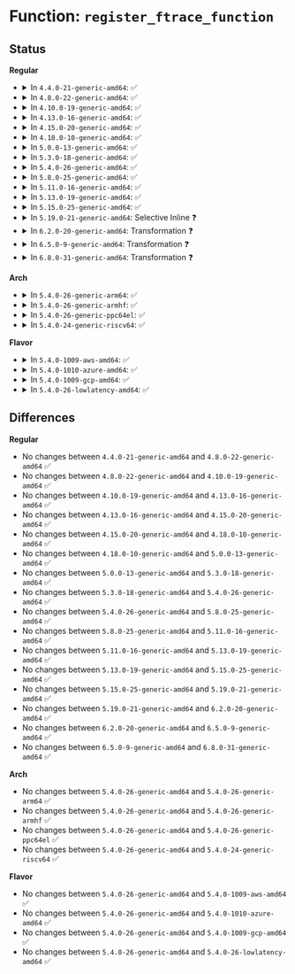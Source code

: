 # Function: <code>register_ftrace_function</code>

## Status
<b>Regular</b>
<ul>
<li>
<details>
<summary>In <code>4.4.0-21-generic-amd64</code>: ✅</summary>

```c
int register_ftrace_function(struct ftrace_ops * ops)
```

```json
{
  "name": "register_ftrace_function",
  "collision_type": "Unique Global",
  "inline_type": "No",
  "funcs": [
    {
      "addr": 18446744071580177600,
      "name": "register_ftrace_function",
      "external": true,
      "loc": "kernel/trace/ftrace.c:5555",
      "file": "kernel/trace/ftrace.c",
      "inline": "seen, unknown",
      "caller_inline": [],
      "caller_func": [
        "kernel/livepatch/core.c:klp_enable_object",
        "kernel/kprobes.c:arm_kprobe",
        "kernel/trace/trace_functions.c:function_trace_init",
        "kernel/trace/trace_stack.c:stack_trace_init",
        "kernel/trace/trace_stack.c:stack_trace_sysctl",
        "kernel/trace/trace_event_perf.c:perf_ftrace_event_register"
      ]
    }
  ],
  "symbols": [
    {
      "addr": 18446744071580177600,
      "name": "register_ftrace_function",
      "section": ".text",
      "bind": "STB_GLOBAL",
      "size": 94
    }
  ]
}
```
</details>
</li>
<li>
<details>
<summary>In <code>4.8.0-22-generic-amd64</code>: ✅</summary>

```c
int register_ftrace_function(struct ftrace_ops * ops)
```

```json
{
  "name": "register_ftrace_function",
  "collision_type": "Unique Global",
  "inline_type": "No",
  "funcs": [
    {
      "addr": 18446744071580212672,
      "name": "register_ftrace_function",
      "external": true,
      "loc": "kernel/trace/ftrace.c:5589",
      "file": "kernel/trace/ftrace.c",
      "inline": "seen, unknown",
      "caller_inline": [],
      "caller_func": [
        "kernel/livepatch/core.c:klp_enable_object",
        "kernel/kprobes.c:arm_kprobe",
        "kernel/trace/trace_functions.c:function_trace_init",
        "kernel/trace/trace_stack.c:stack_trace_init",
        "kernel/trace/trace_stack.c:stack_trace_sysctl",
        "kernel/trace/trace_event_perf.c:perf_ftrace_event_register"
      ]
    }
  ],
  "symbols": [
    {
      "addr": 18446744071580212672,
      "name": "register_ftrace_function",
      "section": ".text",
      "bind": "STB_GLOBAL",
      "size": 94
    }
  ]
}
```
</details>
</li>
<li>
<details>
<summary>In <code>4.10.0-19-generic-amd64</code>: ✅</summary>

```c
int register_ftrace_function(struct ftrace_ops * ops)
```

```json
{
  "name": "register_ftrace_function",
  "collision_type": "Unique Global",
  "inline_type": "No",
  "funcs": [
    {
      "addr": 18446744071580253440,
      "name": "register_ftrace_function",
      "external": true,
      "loc": "kernel/trace/ftrace.c:5638",
      "file": "kernel/trace/ftrace.c",
      "inline": "seen, unknown",
      "caller_inline": [],
      "caller_func": [
        "kernel/livepatch/core.c:klp_enable_object",
        "kernel/kprobes.c:arm_kprobe",
        "kernel/trace/trace_functions.c:function_trace_init",
        "kernel/trace/trace_stack.c:stack_trace_init",
        "kernel/trace/trace_stack.c:stack_trace_sysctl",
        "kernel/trace/trace_event_perf.c:perf_ftrace_event_register"
      ]
    }
  ],
  "symbols": [
    {
      "addr": 18446744071580253440,
      "name": "register_ftrace_function",
      "section": ".text",
      "bind": "STB_GLOBAL",
      "size": 94
    }
  ]
}
```
</details>
</li>
<li>
<details>
<summary>In <code>4.13.0-16-generic-amd64</code>: ✅</summary>

```c
int register_ftrace_function(struct ftrace_ops * ops)
```

```json
{
  "name": "register_ftrace_function",
  "collision_type": "Unique Global",
  "inline_type": "No",
  "funcs": [
    {
      "addr": 18446744071580265488,
      "name": "register_ftrace_function",
      "external": true,
      "loc": "kernel/trace/ftrace.c:6418",
      "file": "kernel/trace/ftrace.c",
      "inline": "seen, unknown",
      "caller_inline": [],
      "caller_func": [
        "kernel/livepatch/patch.c:klp_patch_object",
        "kernel/kprobes.c:arm_kprobe",
        "kernel/trace/trace_functions.c:function_trace_init",
        "kernel/trace/trace_stack.c:stack_trace_init",
        "kernel/trace/trace_stack.c:stack_trace_sysctl",
        "kernel/trace/trace_event_perf.c:perf_ftrace_event_register"
      ]
    }
  ],
  "symbols": [
    {
      "addr": 18446744071580265488,
      "name": "register_ftrace_function",
      "section": ".text",
      "bind": "STB_GLOBAL",
      "size": 94
    }
  ]
}
```
</details>
</li>
<li>
<details>
<summary>In <code>4.15.0-20-generic-amd64</code>: ✅</summary>

```c
int register_ftrace_function(struct ftrace_ops * ops)
```

```json
{
  "name": "register_ftrace_function",
  "collision_type": "Unique Global",
  "inline_type": "No",
  "funcs": [
    {
      "addr": 18446744071580318960,
      "name": "register_ftrace_function",
      "external": true,
      "loc": "kernel/trace/ftrace.c:6717",
      "file": "kernel/trace/ftrace.c",
      "inline": "seen, unknown",
      "caller_inline": [],
      "caller_func": [
        "kernel/livepatch/patch.c:klp_patch_object",
        "kernel/kprobes.c:arm_kprobe",
        "kernel/trace/trace_functions.c:function_trace_init",
        "kernel/trace/trace_stack.c:stack_trace_init",
        "kernel/trace/trace_stack.c:stack_trace_sysctl",
        "kernel/trace/trace_event_perf.c:perf_ftrace_event_register"
      ]
    }
  ],
  "symbols": [
    {
      "addr": 18446744071580318960,
      "name": "register_ftrace_function",
      "section": ".text",
      "bind": "STB_GLOBAL",
      "size": 91
    }
  ]
}
```
</details>
</li>
<li>
<details>
<summary>In <code>4.18.0-10-generic-amd64</code>: ✅</summary>

```c
int register_ftrace_function(struct ftrace_ops * ops)
```

```json
{
  "name": "register_ftrace_function",
  "collision_type": "Unique Global",
  "inline_type": "No",
  "funcs": [
    {
      "addr": 18446744071580379600,
      "name": "register_ftrace_function",
      "external": true,
      "loc": "kernel/trace/ftrace.c:6703",
      "file": "kernel/trace/ftrace.c",
      "inline": "seen, unknown",
      "caller_inline": [],
      "caller_func": [
        "kernel/livepatch/patch.c:klp_patch_object",
        "kernel/kprobes.c:arm_kprobe",
        "kernel/trace/trace_functions.c:function_trace_init",
        "kernel/trace/trace_stack.c:stack_trace_init",
        "kernel/trace/trace_stack.c:stack_trace_sysctl",
        "kernel/trace/trace_event_perf.c:perf_ftrace_event_register"
      ]
    }
  ],
  "symbols": [
    {
      "addr": 18446744071580379600,
      "name": "register_ftrace_function",
      "section": ".text",
      "bind": "STB_GLOBAL",
      "size": 93
    }
  ]
}
```
</details>
</li>
<li>
<details>
<summary>In <code>5.0.0-13-generic-amd64</code>: ✅</summary>

```c
int register_ftrace_function(struct ftrace_ops * ops)
```

```json
{
  "name": "register_ftrace_function",
  "collision_type": "Unique Global",
  "inline_type": "No",
  "funcs": [
    {
      "addr": 18446744071580436000,
      "name": "register_ftrace_function",
      "external": true,
      "loc": "kernel/trace/ftrace.c:6642",
      "file": "kernel/trace/ftrace.c",
      "inline": "seen, unknown",
      "caller_inline": [],
      "caller_func": [
        "kernel/livepatch/patch.c:klp_patch_object",
        "kernel/kprobes.c:arm_kprobe",
        "kernel/trace/trace_functions.c:function_trace_init",
        "kernel/trace/trace_stack.c:stack_trace_init",
        "kernel/trace/trace_stack.c:stack_trace_sysctl",
        "kernel/trace/trace_event_perf.c:perf_ftrace_event_register"
      ]
    }
  ],
  "symbols": [
    {
      "addr": 18446744071580436000,
      "name": "register_ftrace_function",
      "section": ".text",
      "bind": "STB_GLOBAL",
      "size": 93
    }
  ]
}
```
</details>
</li>
<li>
<details>
<summary>In <code>5.3.0-18-generic-amd64</code>: ✅</summary>

```c
int register_ftrace_function(struct ftrace_ops * ops)
```

```json
{
  "name": "register_ftrace_function",
  "collision_type": "Unique Global",
  "inline_type": "No",
  "funcs": [
    {
      "addr": 18446744071580488672,
      "name": "register_ftrace_function",
      "external": true,
      "loc": "kernel/trace/ftrace.c:6696",
      "file": "kernel/trace/ftrace.c",
      "inline": "seen, unknown",
      "caller_inline": [],
      "caller_func": [
        "kernel/livepatch/patch.c:klp_patch_object",
        "kernel/kprobes.c:arm_kprobe",
        "kernel/trace/trace_functions.c:function_trace_init",
        "kernel/trace/trace_stack.c:stack_trace_init",
        "kernel/trace/trace_stack.c:stack_trace_sysctl",
        "kernel/trace/trace_event_perf.c:perf_ftrace_event_register"
      ]
    }
  ],
  "symbols": [
    {
      "addr": 18446744071580488672,
      "name": "register_ftrace_function",
      "section": ".text",
      "bind": "STB_GLOBAL",
      "size": 100
    }
  ]
}
```
</details>
</li>
<li>
<details>
<summary>In <code>5.4.0-26-generic-amd64</code>: ✅</summary>

```c
int register_ftrace_function(struct ftrace_ops * ops)
```

```json
{
  "name": "register_ftrace_function",
  "collision_type": "Unique Global",
  "inline_type": "No",
  "funcs": [
    {
      "addr": 18446744071580537856,
      "name": "register_ftrace_function",
      "external": true,
      "loc": "kernel/trace/ftrace.c:6731",
      "file": "kernel/trace/ftrace.c",
      "inline": "seen, unknown",
      "caller_inline": [],
      "caller_func": [
        "kernel/livepatch/patch.c:klp_patch_object",
        "kernel/trace/trace_functions.c:function_trace_init",
        "kernel/trace/trace_stack.c:stack_trace_init",
        "kernel/trace/trace_stack.c:stack_trace_sysctl",
        "kernel/trace/trace_event_perf.c:perf_ftrace_event_register"
      ]
    }
  ],
  "symbols": [
    {
      "addr": 18446744071580537856,
      "name": "register_ftrace_function",
      "section": ".text",
      "bind": "STB_GLOBAL",
      "size": 100
    }
  ]
}
```
</details>
</li>
<li>
<details>
<summary>In <code>5.8.0-25-generic-amd64</code>: ✅</summary>

```c
int register_ftrace_function(struct ftrace_ops * ops)
```

```json
{
  "name": "register_ftrace_function",
  "collision_type": "Unique Global",
  "inline_type": "No",
  "funcs": [
    {
      "addr": 18446744071580627664,
      "name": "register_ftrace_function",
      "external": true,
      "loc": "kernel/trace/ftrace.c:7371",
      "file": "kernel/trace/ftrace.c",
      "inline": "seen, unknown",
      "caller_inline": [],
      "caller_func": [
        "kernel/livepatch/patch.c:klp_patch_func",
        "kernel/kprobes.c:__arm_kprobe_ftrace",
        "kernel/trace/ftrace.c:ftrace_modify_direct_caller",
        "kernel/trace/ftrace.c:register_ftrace_direct",
        "kernel/trace/trace_functions.c:function_trace_init",
        "kernel/trace/trace_sched_wakeup.c:start_func_tracer",
        "kernel/trace/trace_sched_wakeup.c:wakeup_flag_changed",
        "kernel/trace/trace_stack.c:stack_trace_init",
        "kernel/trace/trace_stack.c:stack_trace_sysctl",
        "kernel/trace/trace_event_perf.c:perf_ftrace_event_register"
      ]
    }
  ],
  "symbols": [
    {
      "addr": 18446744071580627664,
      "name": "register_ftrace_function",
      "section": ".text",
      "bind": "STB_GLOBAL",
      "size": 139
    }
  ]
}
```
</details>
</li>
<li>
<details>
<summary>In <code>5.11.0-16-generic-amd64</code>: ✅</summary>

```c
int register_ftrace_function(struct ftrace_ops * ops)
```

```json
{
  "name": "register_ftrace_function",
  "collision_type": "Unique Global",
  "inline_type": "No",
  "funcs": [
    {
      "addr": 18446744071580618464,
      "name": "register_ftrace_function",
      "external": true,
      "loc": "kernel/trace/ftrace.c:7541",
      "file": "kernel/trace/ftrace.c",
      "inline": "seen, unknown",
      "caller_inline": [],
      "caller_func": [
        "kernel/livepatch/patch.c:klp_patch_func",
        "kernel/kprobes.c:__arm_kprobe_ftrace",
        "kernel/trace/ftrace.c:ftrace_modify_direct_caller",
        "kernel/trace/ftrace.c:register_ftrace_direct",
        "kernel/trace/trace_functions.c:function_trace_init",
        "kernel/trace/trace_sched_wakeup.c:start_func_tracer",
        "kernel/trace/trace_sched_wakeup.c:wakeup_flag_changed",
        "kernel/trace/trace_stack.c:stack_trace_init",
        "kernel/trace/trace_stack.c:stack_trace_sysctl",
        "kernel/trace/trace_event_perf.c:perf_ftrace_event_register"
      ]
    }
  ],
  "symbols": [
    {
      "addr": 18446744071580618464,
      "name": "register_ftrace_function",
      "section": ".text",
      "bind": "STB_GLOBAL",
      "size": 139
    }
  ]
}
```
</details>
</li>
<li>
<details>
<summary>In <code>5.13.0-19-generic-amd64</code>: ✅</summary>

```c
int register_ftrace_function(struct ftrace_ops * ops)
```

```json
{
  "name": "register_ftrace_function",
  "collision_type": "Unique Global",
  "inline_type": "No",
  "funcs": [
    {
      "addr": 18446744071580621376,
      "name": "register_ftrace_function",
      "external": true,
      "loc": "kernel/trace/ftrace.c:7546",
      "file": "kernel/trace/ftrace.c",
      "inline": "seen, unknown",
      "caller_inline": [],
      "caller_func": [
        "kernel/livepatch/patch.c:klp_patch_func",
        "kernel/kprobes.c:arm_kprobe",
        "kernel/trace/ftrace.c:ftrace_modify_direct_caller",
        "kernel/trace/ftrace.c:register_ftrace_direct",
        "kernel/trace/trace_functions.c:func_set_flag",
        "kernel/trace/trace_functions.c:function_trace_init",
        "kernel/trace/trace_sched_wakeup.c:start_func_tracer",
        "kernel/trace/trace_sched_wakeup.c:wakeup_flag_changed",
        "kernel/trace/trace_stack.c:stack_trace_init",
        "kernel/trace/trace_stack.c:stack_trace_sysctl",
        "kernel/trace/trace_event_perf.c:perf_ftrace_event_register"
      ]
    }
  ],
  "symbols": [
    {
      "addr": 18446744071580621376,
      "name": "register_ftrace_function",
      "section": ".text",
      "bind": "STB_GLOBAL",
      "size": 102
    }
  ]
}
```
</details>
</li>
<li>
<details>
<summary>In <code>5.15.0-25-generic-amd64</code>: ✅</summary>

```c
int register_ftrace_function(struct ftrace_ops * ops)
```

```json
{
  "name": "register_ftrace_function",
  "collision_type": "Unique Global",
  "inline_type": "No",
  "funcs": [
    {
      "addr": 18446744071580793120,
      "name": "register_ftrace_function",
      "external": true,
      "loc": "kernel/trace/ftrace.c:7549",
      "file": "kernel/trace/ftrace.c",
      "inline": "seen, unknown",
      "caller_inline": [],
      "caller_func": [
        "kernel/livepatch/patch.c:klp_patch_func",
        "kernel/kprobes.c:arm_kprobe",
        "kernel/trace/ftrace.c:ftrace_modify_direct_caller",
        "kernel/trace/ftrace.c:register_ftrace_direct",
        "kernel/trace/trace_functions.c:func_set_flag",
        "kernel/trace/trace_functions.c:function_trace_init",
        "kernel/trace/trace_sched_wakeup.c:start_func_tracer",
        "kernel/trace/trace_sched_wakeup.c:wakeup_flag_changed",
        "kernel/trace/trace_stack.c:stack_trace_init",
        "kernel/trace/trace_stack.c:stack_trace_sysctl",
        "kernel/trace/trace_event_perf.c:perf_ftrace_event_register"
      ]
    }
  ],
  "symbols": [
    {
      "addr": 18446744071580793120,
      "name": "register_ftrace_function",
      "section": ".text",
      "bind": "STB_GLOBAL",
      "size": 102
    }
  ]
}
```
</details>
</li>
<li>
<details>
<summary>In <code>5.19.0-21-generic-amd64</code>: Selective Inline ❓</summary>

```c
int register_ftrace_function(struct ftrace_ops * ops)
```

```json
{
  "name": "register_ftrace_function",
  "collision_type": "Unique Global",
  "inline_type": "Selective",
  "funcs": [
    {
      "addr": 18446744071581018549,
      "name": "register_ftrace_function",
      "external": true,
      "loc": "kernel/trace/ftrace.c:7989",
      "file": "kernel/trace/ftrace.c",
      "inline": "not declared, inlined",
      "caller_inline": [
        "kernel/trace/ftrace.c:register_ftrace_direct_multi"
      ],
      "caller_func": [
        "kernel/livepatch/patch.c:klp_patch_func",
        "kernel/kprobes.c:arm_kprobe",
        "kernel/trace/ftrace.c:modify_ftrace_direct_multi",
        "kernel/trace/ftrace.c:ftrace_modify_direct_caller",
        "kernel/trace/ftrace.c:register_ftrace_direct",
        "kernel/trace/trace_functions.c:func_set_flag",
        "kernel/trace/trace_functions.c:function_trace_init",
        "kernel/trace/trace_sched_wakeup.c:start_func_tracer",
        "kernel/trace/trace_sched_wakeup.c:wakeup_flag_changed",
        "kernel/trace/trace_stack.c:stack_trace_init",
        "kernel/trace/trace_stack.c:stack_trace_sysctl",
        "kernel/trace/trace_event_perf.c:perf_ftrace_event_register",
        "kernel/trace/fprobe.c:register_fprobe_ips",
        "kernel/trace/fprobe.c:register_fprobe"
      ]
    }
  ],
  "symbols": [
    {
      "addr": 18446744071581014480,
      "name": "register_ftrace_function",
      "section": ".text",
      "bind": "STB_GLOBAL",
      "size": 106
    }
  ]
}
```
</details>
</li>
<li>
<details>
<summary>In <code>6.2.0-20-generic-amd64</code>: Transformation ❓</summary>

```c
int register_ftrace_function(struct ftrace_ops * ops)
```

```json
{
  "name": "register_ftrace_function",
  "collision_type": "Unique Global",
  "inline_type": "No",
  "funcs": [
    {
      "addr": 0,
      "name": "register_ftrace_function",
      "external": true,
      "loc": "kernel/trace/ftrace.c:8240",
      "file": "kernel/trace/ftrace.c",
      "inline": "seen, unknown",
      "caller_inline": [],
      "caller_func": [
        "kernel/livepatch/patch.c:klp_patch_func",
        "kernel/kprobes.c:arm_kprobe",
        "kernel/trace/trace_functions.c:func_set_flag",
        "kernel/trace/trace_functions.c:function_trace_init",
        "kernel/trace/trace_sched_wakeup.c:start_func_tracer",
        "kernel/trace/trace_sched_wakeup.c:wakeup_flag_changed",
        "kernel/trace/trace_stack.c:stack_trace_init",
        "kernel/trace/trace_stack.c:stack_trace_sysctl",
        "kernel/trace/trace_event_perf.c:perf_ftrace_event_register",
        "kernel/trace/fprobe.c:register_fprobe_ips",
        "kernel/trace/fprobe.c:register_fprobe"
      ]
    }
  ],
  "symbols": [
    {
      "addr": 18446744071596003206,
      "name": "register_ftrace_function.cold",
      "section": ".text",
      "bind": "STB_LOCAL",
      "size": 33
    },
    {
      "addr": 18446744071581315104,
      "name": "register_ftrace_function",
      "section": ".text",
      "bind": "STB_GLOBAL",
      "size": 317
    }
  ]
}
```
</details>
</li>
<li>
<details>
<summary>In <code>6.5.0-9-generic-amd64</code>: Transformation ❓</summary>

```c
int register_ftrace_function(struct ftrace_ops * ops)
```

```json
{
  "name": "register_ftrace_function",
  "collision_type": "Unique Global",
  "inline_type": "No",
  "funcs": [
    {
      "addr": 0,
      "name": "register_ftrace_function",
      "external": true,
      "loc": "kernel/trace/ftrace.c:8055",
      "file": "kernel/trace/ftrace.c",
      "inline": "seen, unknown",
      "caller_inline": [],
      "caller_func": [
        "kernel/livepatch/patch.c:klp_patch_func",
        "kernel/kprobes.c:arm_kprobe",
        "kernel/trace/trace_functions.c:func_set_flag",
        "kernel/trace/trace_functions.c:function_trace_init",
        "kernel/trace/trace_sched_wakeup.c:start_func_tracer",
        "kernel/trace/trace_sched_wakeup.c:wakeup_flag_changed",
        "kernel/trace/trace_stack.c:stack_trace_init",
        "kernel/trace/trace_stack.c:stack_trace_sysctl",
        "kernel/trace/trace_event_perf.c:perf_ftrace_event_register",
        "kernel/trace/fprobe.c:register_fprobe_ips",
        "kernel/trace/fprobe.c:register_fprobe"
      ]
    }
  ],
  "symbols": [
    {
      "addr": 18446744071596521754,
      "name": "register_ftrace_function.cold",
      "section": ".text",
      "bind": "STB_LOCAL",
      "size": 33
    },
    {
      "addr": 18446744071581410496,
      "name": "register_ftrace_function",
      "section": ".text",
      "bind": "STB_GLOBAL",
      "size": 317
    }
  ]
}
```
</details>
</li>
<li>
<details>
<summary>In <code>6.8.0-31-generic-amd64</code>: Transformation ❓</summary>

```c
int register_ftrace_function(struct ftrace_ops * ops)
```

```json
{
  "name": "register_ftrace_function",
  "collision_type": "Unique Global",
  "inline_type": "No",
  "funcs": [
    {
      "addr": 0,
      "name": "register_ftrace_function",
      "external": true,
      "loc": "kernel/trace/ftrace.c:8055",
      "file": "kernel/trace/ftrace.c",
      "inline": "seen, unknown",
      "caller_inline": [],
      "caller_func": [
        "kernel/livepatch/patch.c:klp_patch_func",
        "kernel/kprobes.c:arm_kprobe",
        "kernel/trace/trace_functions.c:func_set_flag",
        "kernel/trace/trace_functions.c:function_trace_init",
        "kernel/trace/trace_sched_wakeup.c:start_func_tracer",
        "kernel/trace/trace_sched_wakeup.c:wakeup_flag_changed",
        "kernel/trace/trace_stack.c:stack_trace_init",
        "kernel/trace/trace_stack.c:stack_trace_sysctl",
        "kernel/trace/trace_event_perf.c:perf_ftrace_event_register",
        "kernel/trace/fprobe.c:register_fprobe_ips",
        "kernel/trace/fprobe.c:register_fprobe"
      ]
    }
  ],
  "symbols": [
    {
      "addr": 18446744071597422202,
      "name": "register_ftrace_function.cold",
      "section": ".text",
      "bind": "STB_LOCAL",
      "size": 33
    },
    {
      "addr": 18446744071581518256,
      "name": "register_ftrace_function",
      "section": ".text",
      "bind": "STB_GLOBAL",
      "size": 317
    }
  ]
}
```
</details>
</li>
</ul>
<b>Arch</b>
<ul>
<li>
<details>
<summary>In <code>5.4.0-26-generic-arm64</code>: ✅</summary>

```c
int register_ftrace_function(struct ftrace_ops * ops)
```

```json
{
  "name": "register_ftrace_function",
  "collision_type": "Unique Global",
  "inline_type": "No",
  "funcs": [
    {
      "addr": 18446603336491819816,
      "name": "register_ftrace_function",
      "external": true,
      "loc": "kernel/trace/ftrace.c:6731",
      "file": "kernel/trace/ftrace.c",
      "inline": "seen, unknown",
      "caller_inline": [],
      "caller_func": [
        "kernel/trace/trace_functions.c:function_trace_init",
        "kernel/trace/trace_stack.c:stack_trace_init",
        "kernel/trace/trace_stack.c:stack_trace_sysctl",
        "kernel/trace/trace_event_perf.c:perf_ftrace_event_register"
      ]
    }
  ],
  "symbols": [
    {
      "addr": 18446603336491819816,
      "name": "register_ftrace_function",
      "section": ".text",
      "bind": "STB_GLOBAL",
      "size": 132
    }
  ]
}
```
</details>
</li>
<li>
<details>
<summary>In <code>5.4.0-26-generic-armhf</code>: ✅</summary>

```c
int register_ftrace_function(struct ftrace_ops * ops)
```

```json
{
  "name": "register_ftrace_function",
  "collision_type": "Unique Global",
  "inline_type": "No",
  "funcs": [
    {
      "addr": 3225768104,
      "name": "register_ftrace_function",
      "external": true,
      "loc": "kernel/trace/ftrace.c:6731",
      "file": "kernel/trace/ftrace.c",
      "inline": "seen, unknown",
      "caller_inline": [],
      "caller_func": [
        "kernel/trace/trace_functions.c:function_trace_init",
        "kernel/trace/trace_stack.c:stack_trace_init",
        "kernel/trace/trace_stack.c:stack_trace_sysctl",
        "kernel/trace/trace_event_perf.c:perf_ftrace_event_register"
      ]
    }
  ],
  "symbols": [
    {
      "addr": 3225768104,
      "name": "register_ftrace_function",
      "section": ".text",
      "bind": "STB_GLOBAL",
      "size": 120
    }
  ]
}
```
</details>
</li>
<li>
<details>
<summary>In <code>5.4.0-26-generic-ppc64el</code>: ✅</summary>

```c
int register_ftrace_function(struct ftrace_ops * ops)
```

```json
{
  "name": "register_ftrace_function",
  "collision_type": "Unique Global",
  "inline_type": "No",
  "funcs": [
    {
      "addr": 13835058055284883712,
      "name": "register_ftrace_function",
      "external": true,
      "loc": "kernel/trace/ftrace.c:6731",
      "file": "kernel/trace/ftrace.c",
      "inline": "seen, unknown",
      "caller_inline": [],
      "caller_func": [
        "kernel/livepatch/patch.c:klp_patch_object",
        "kernel/trace/trace_functions.c:function_trace_init",
        "kernel/trace/trace_stack.c:stack_trace_init",
        "kernel/trace/trace_stack.c:stack_trace_sysctl",
        "kernel/trace/trace_event_perf.c:perf_ftrace_event_register"
      ]
    }
  ],
  "symbols": [
    {
      "addr": 13835058055284883712,
      "name": "register_ftrace_function",
      "section": ".text",
      "bind": "STB_GLOBAL",
      "size": 180
    }
  ]
}
```
</details>
</li>
<li>
<details>
<summary>In <code>5.4.0-24-generic-riscv64</code>: ✅</summary>

```c
int register_ftrace_function(struct ftrace_ops * ops)
```

```json
{
  "name": "register_ftrace_function",
  "collision_type": "Unique Global",
  "inline_type": "No",
  "funcs": [
    {
      "addr": 18446743936272129716,
      "name": "register_ftrace_function",
      "external": true,
      "loc": "kernel/trace/ftrace.c:6731",
      "file": "kernel/trace/ftrace.c",
      "inline": "seen, unknown",
      "caller_inline": [],
      "caller_func": [
        "kernel/trace/trace_functions.c:function_trace_init",
        "kernel/trace/trace_stack.c:stack_trace_init",
        "kernel/trace/trace_stack.c:stack_trace_sysctl",
        "kernel/trace/trace_event_perf.c:perf_ftrace_event_register"
      ]
    }
  ],
  "symbols": [
    {
      "addr": 18446743936272129716,
      "name": "register_ftrace_function",
      "section": ".text",
      "bind": "STB_GLOBAL",
      "size": 122
    }
  ]
}
```
</details>
</li>
</ul>
<b>Flavor</b>
<ul>
<li>
<details>
<summary>In <code>5.4.0-1009-aws-amd64</code>: ✅</summary>

```c
int register_ftrace_function(struct ftrace_ops * ops)
```

```json
{
  "name": "register_ftrace_function",
  "collision_type": "Unique Global",
  "inline_type": "No",
  "funcs": [
    {
      "addr": 18446744071580506656,
      "name": "register_ftrace_function",
      "external": true,
      "loc": "kernel/trace/ftrace.c:6731",
      "file": "kernel/trace/ftrace.c",
      "inline": "seen, unknown",
      "caller_inline": [],
      "caller_func": [
        "kernel/livepatch/patch.c:klp_patch_object",
        "kernel/trace/trace_functions.c:function_trace_init",
        "kernel/trace/trace_stack.c:stack_trace_init",
        "kernel/trace/trace_stack.c:stack_trace_sysctl",
        "kernel/trace/trace_event_perf.c:perf_ftrace_event_register"
      ]
    }
  ],
  "symbols": [
    {
      "addr": 18446744071580506656,
      "name": "register_ftrace_function",
      "section": ".text",
      "bind": "STB_GLOBAL",
      "size": 100
    }
  ]
}
```
</details>
</li>
<li>
<details>
<summary>In <code>5.4.0-1010-azure-amd64</code>: ✅</summary>

```c
int register_ftrace_function(struct ftrace_ops * ops)
```

```json
{
  "name": "register_ftrace_function",
  "collision_type": "Unique Global",
  "inline_type": "No",
  "funcs": [
    {
      "addr": 18446744071580453680,
      "name": "register_ftrace_function",
      "external": true,
      "loc": "kernel/trace/ftrace.c:6731",
      "file": "kernel/trace/ftrace.c",
      "inline": "seen, unknown",
      "caller_inline": [],
      "caller_func": [
        "kernel/livepatch/patch.c:klp_patch_object",
        "kernel/trace/trace_functions.c:function_trace_init",
        "kernel/trace/trace_stack.c:stack_trace_init",
        "kernel/trace/trace_stack.c:stack_trace_sysctl",
        "kernel/trace/trace_event_perf.c:perf_ftrace_event_register"
      ]
    }
  ],
  "symbols": [
    {
      "addr": 18446744071580453680,
      "name": "register_ftrace_function",
      "section": ".text",
      "bind": "STB_GLOBAL",
      "size": 100
    }
  ]
}
```
</details>
</li>
<li>
<details>
<summary>In <code>5.4.0-1009-gcp-amd64</code>: ✅</summary>

```c
int register_ftrace_function(struct ftrace_ops * ops)
```

```json
{
  "name": "register_ftrace_function",
  "collision_type": "Unique Global",
  "inline_type": "No",
  "funcs": [
    {
      "addr": 18446744071580497904,
      "name": "register_ftrace_function",
      "external": true,
      "loc": "kernel/trace/ftrace.c:6731",
      "file": "kernel/trace/ftrace.c",
      "inline": "seen, unknown",
      "caller_inline": [],
      "caller_func": [
        "kernel/livepatch/patch.c:klp_patch_object",
        "kernel/trace/trace_functions.c:function_trace_init",
        "kernel/trace/trace_stack.c:stack_trace_init",
        "kernel/trace/trace_stack.c:stack_trace_sysctl",
        "kernel/trace/trace_event_perf.c:perf_ftrace_event_register"
      ]
    }
  ],
  "symbols": [
    {
      "addr": 18446744071580497904,
      "name": "register_ftrace_function",
      "section": ".text",
      "bind": "STB_GLOBAL",
      "size": 100
    }
  ]
}
```
</details>
</li>
<li>
<details>
<summary>In <code>5.4.0-26-lowlatency-amd64</code>: ✅</summary>

```c
int register_ftrace_function(struct ftrace_ops * ops)
```

```json
{
  "name": "register_ftrace_function",
  "collision_type": "Unique Global",
  "inline_type": "No",
  "funcs": [
    {
      "addr": 18446744071580554176,
      "name": "register_ftrace_function",
      "external": true,
      "loc": "kernel/trace/ftrace.c:6731",
      "file": "kernel/trace/ftrace.c",
      "inline": "seen, unknown",
      "caller_inline": [],
      "caller_func": [
        "kernel/livepatch/patch.c:klp_patch_object",
        "kernel/trace/trace_functions.c:function_trace_init",
        "kernel/trace/trace_stack.c:stack_trace_init",
        "kernel/trace/trace_stack.c:stack_trace_sysctl",
        "kernel/trace/trace_event_perf.c:perf_ftrace_event_register"
      ]
    }
  ],
  "symbols": [
    {
      "addr": 18446744071580554176,
      "name": "register_ftrace_function",
      "section": ".text",
      "bind": "STB_GLOBAL",
      "size": 100
    }
  ]
}
```
</details>
</li>
</ul>

## Differences
<b>Regular</b>
<ul>
<li>
No changes between <code>4.4.0-21-generic-amd64</code> and <code>4.8.0-22-generic-amd64</code> ✅
</li>
<li>
No changes between <code>4.8.0-22-generic-amd64</code> and <code>4.10.0-19-generic-amd64</code> ✅
</li>
<li>
No changes between <code>4.10.0-19-generic-amd64</code> and <code>4.13.0-16-generic-amd64</code> ✅
</li>
<li>
No changes between <code>4.13.0-16-generic-amd64</code> and <code>4.15.0-20-generic-amd64</code> ✅
</li>
<li>
No changes between <code>4.15.0-20-generic-amd64</code> and <code>4.18.0-10-generic-amd64</code> ✅
</li>
<li>
No changes between <code>4.18.0-10-generic-amd64</code> and <code>5.0.0-13-generic-amd64</code> ✅
</li>
<li>
No changes between <code>5.0.0-13-generic-amd64</code> and <code>5.3.0-18-generic-amd64</code> ✅
</li>
<li>
No changes between <code>5.3.0-18-generic-amd64</code> and <code>5.4.0-26-generic-amd64</code> ✅
</li>
<li>
No changes between <code>5.4.0-26-generic-amd64</code> and <code>5.8.0-25-generic-amd64</code> ✅
</li>
<li>
No changes between <code>5.8.0-25-generic-amd64</code> and <code>5.11.0-16-generic-amd64</code> ✅
</li>
<li>
No changes between <code>5.11.0-16-generic-amd64</code> and <code>5.13.0-19-generic-amd64</code> ✅
</li>
<li>
No changes between <code>5.13.0-19-generic-amd64</code> and <code>5.15.0-25-generic-amd64</code> ✅
</li>
<li>
No changes between <code>5.15.0-25-generic-amd64</code> and <code>5.19.0-21-generic-amd64</code> ✅
</li>
<li>
No changes between <code>5.19.0-21-generic-amd64</code> and <code>6.2.0-20-generic-amd64</code> ✅
</li>
<li>
No changes between <code>6.2.0-20-generic-amd64</code> and <code>6.5.0-9-generic-amd64</code> ✅
</li>
<li>
No changes between <code>6.5.0-9-generic-amd64</code> and <code>6.8.0-31-generic-amd64</code> ✅
</li>
</ul>
<b>Arch</b>
<ul>
<li>
No changes between <code>5.4.0-26-generic-amd64</code> and <code>5.4.0-26-generic-arm64</code> ✅
</li>
<li>
No changes between <code>5.4.0-26-generic-amd64</code> and <code>5.4.0-26-generic-armhf</code> ✅
</li>
<li>
No changes between <code>5.4.0-26-generic-amd64</code> and <code>5.4.0-26-generic-ppc64el</code> ✅
</li>
<li>
No changes between <code>5.4.0-26-generic-amd64</code> and <code>5.4.0-24-generic-riscv64</code> ✅
</li>
</ul>
<b>Flavor</b>
<ul>
<li>
No changes between <code>5.4.0-26-generic-amd64</code> and <code>5.4.0-1009-aws-amd64</code> ✅
</li>
<li>
No changes between <code>5.4.0-26-generic-amd64</code> and <code>5.4.0-1010-azure-amd64</code> ✅
</li>
<li>
No changes between <code>5.4.0-26-generic-amd64</code> and <code>5.4.0-1009-gcp-amd64</code> ✅
</li>
<li>
No changes between <code>5.4.0-26-generic-amd64</code> and <code>5.4.0-26-lowlatency-amd64</code> ✅
</li>
</ul>
